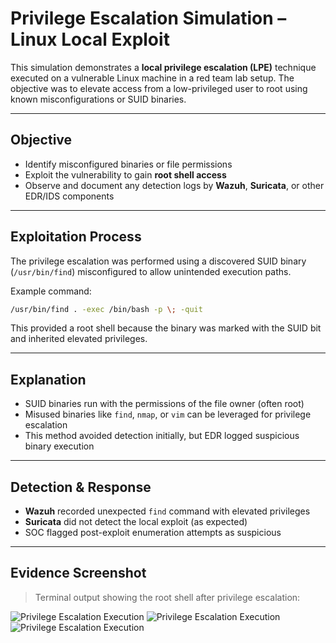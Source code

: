 # Privilege Escalation Simulation – Linux Local Exploit

This simulation demonstrates a **local privilege escalation (LPE)** technique executed on a vulnerable Linux machine in a red team lab setup. The objective was to elevate access from a low-privileged user to root using known misconfigurations or SUID binaries.

---

## Objective
- Identify misconfigured binaries or file permissions
- Exploit the vulnerability to gain **root shell access**
- Observe and document any detection logs by **Wazuh**, **Suricata**, or other EDR/IDS components

---

## Exploitation Process

The privilege escalation was performed using a discovered SUID binary (`/usr/bin/find`) misconfigured to allow unintended execution paths.

Example command:
```bash
/usr/bin/find . -exec /bin/bash -p \; -quit
```
This provided a root shell because the binary was marked with the SUID bit and inherited elevated privileges.

---

## Explanation

- SUID binaries run with the permissions of the file owner (often root)
- Misused binaries like `find`, `nmap`, or `vim` can be leveraged for privilege escalation
- This method avoided detection initially, but EDR logged suspicious binary execution

---

## Detection & Response

- **Wazuh** recorded unexpected `find` command with elevated privileges
- **Suricata** did not detect the local exploit (as expected)
- SOC flagged post-exploit enumeration attempts as suspicious

---

## Evidence Screenshot

> Terminal output showing the root shell after privilege escalation:


![Privilege Escalation Execution](../Red_team/Privilege_escalation/1-Privelege.png)
![Privilege Escalation Execution](../Red_team/Privilege_escalation/2-Privelege.png)
![Privilege Escalation Execution](../Red_team/Privilege_escalation/3-Privelege.png)
